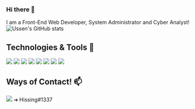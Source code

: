 ### Hi there 👋
I am a Front-End Web Developer, System Administrator and Cyber Analyst!
![Ussen's GitHub stats](https://github-readme-stats.vercel.app/api?username=GuynnR&show_icons=true,count_private=true&theme=radical)

## Technologies & Tools 🔧
![](https://img.shields.io/badge/Language-HTML-orange)
![](https://img.shields.io/badge/Language-CSS-blue)
![](https://img.shields.io/badge/Language-Bash-Red)
![](https://img.shields.io/badge/Language-JS-Yellow)
![](https://img.shields.io/badge/Language-PHP-blue)
![](https://img.shields.io/badge/OS-Debian-blue)
![](https://img.shields.io/badge/OS-RHEL-critical)
![](https://img.shields.io/badge/Tool-NPM-red)

## Ways of Contact! 📫
![](https://i.imgur.com/UcLktj9.png) ➔ Hissing#1337</br>
